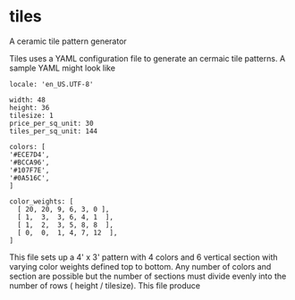 # tiles
A ceramic tile pattern generator

Tiles uses a YAML configuration file to generate an cermaic tile patterns. A sample YAML might look like

```
locale: 'en_US.UTF-8'

width: 48
height: 36
tilesize: 1
price_per_sq_unit: 30
tiles_per_sq_unit: 144

colors: [
'#ECE7D4',
'#BCCA96',
'#107F7E',
'#0A516C',
]

color_weights: [
  [ 20, 20, 9, 6, 3, 0 ],
  [ 1,  3,  3, 6, 4, 1  ],
  [ 1,  2,  3, 5, 8, 8  ],
  [ 0,  0,  1, 4, 7, 12  ],
]
```

This file sets up a 4' x 3' pattern with 4 colors and 6 vertical section with varying color weights defined top to bottom. 
Any number of colors and section are possible but the number of sections must divide evenly into the number of rows ( height / tilesize).
This file produce 

